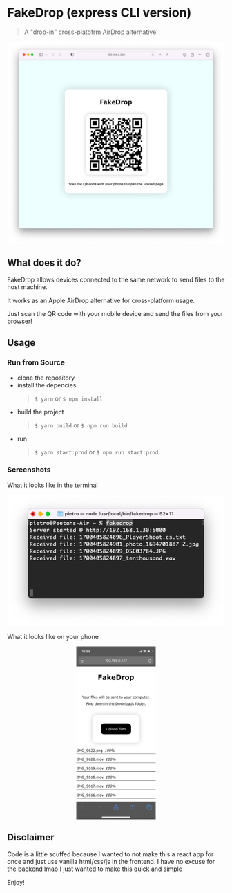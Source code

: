 # FakeDrop (express CLI version)

> A "drop-in" cross-platofrm AirDrop alternative.

![Screenshot Page](./.github/screenshots/index.png)

## What does it do?

FakeDrop allows devices connected to the same network to send files to the host machine.

It works as an Apple AirDrop alternative for cross-platform usage.

Just scan the QR code with your mobile device and send the files from your browser!

## Usage

### Run from Source

- clone the repository
- install the depencies
  > `$ yarn` or `$ npm install`
- build the project
  > `$ yarn build` or `$ npm run build`
- run
  > `$ yarn start:prod` or `$ npm run start:prod`

### Screenshots

What it looks like in the terminal

![Screenshot Terminal](./.github/screenshots/terminal.png)

What it looks like on your phone

<div>
<img src="./.github/screenshots/phone.png" style="max-height:400px; margin: 0px auto;display:block"></img>
<div>

## Disclaimer

Code is a little scuffed because I wanted to not make this a react app for once and just use vanilla html/css/js in the frontend.
I have no excuse for the backend lmao I just wanted to make this quick and simple

Enjoy!
